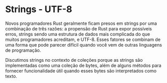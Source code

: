 # **Strings - UTF-8**

Novos programadores Rust geralmente ficam presos em strings por uma combinação de três razões: a propensão de Rust para expor possíveis erros, strings sendo uma estrutura de dados mais complicada do que muitos programadores acreditam, e UTF-8. Esses fatores se combinam de uma forma que pode parecer difícil quando você vem de outras linguagens de programação.

Discutimos strings no contexto de coleções porque as strings são implementadas como uma coleção de bytes, além de alguns métodos para fornecer funcionalidade útil quando esses bytes são interpretados como texto.